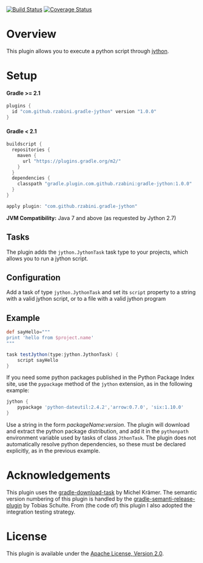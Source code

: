 [![Build Status](https://travis-ci.org/rzabini/gradle-jython.svg?branch=master)](https://travis-ci.org/rzabini/gradle-jython)
[![Coverage Status](https://coveralls.io/repos/rzabini/gradle-jython/badge.svg?branch=master&service=github)](https://coveralls.io/github/rzabini/gradle-jython?branch=master)

# Overview
This plugin allows you to execute a python script through [jython](http://http://www.jython.org/).

# Setup
#### Gradle >= 2.1

```groovy
plugins {
  id "com.github.rzabini.gradle-jython" version "1.0.0"
}
```

#### Gradle < 2.1

```groovy
buildscript {
  repositories {
    maven {
      url "https://plugins.gradle.org/m2/"
    }
  }
  dependencies {
    classpath "gradle.plugin.com.github.rzabini:gradle-jython:1.0.0"
  }
}

apply plugin: "com.github.rzabini.gradle-jython"
```



 **JVM Compatibility:**
Java 7 and above (as requested by Jython 2.7)

## Tasks
The plugin adds the `jython.JythonTask` task type to your projects, which allows you to run a jython script.

## Configuration
Add a task of type `jython.JythonTask` and set its `script` property to a string with a valid jython script, or to a file with a valid jython program

## Example
```groovy
def sayHello="""
print 'hello from $project.name'
"""

task testJython(type:jython.JythonTask) {
	script sayHello
}
```

If you need some python packages published in the Python Package Index site, use the `pypackage` method of the `jython` extension, as in the following example:
```groovy
jython {
    pypackage 'python-dateutil:2.4.2','arrow:0.7.0', 'six:1.10.0'
}
```
Use a string in the form *packageName*:*version*. The plugin will download and extract the python package distribution, and add it in the `pythonpath` environment variable used by tasks of class `JthonTask`.
The plugin does not automatically resolve python dependencies, so these must be declared explicitly, as in the previous example.

# Acknowledgements
This plugin uses the [gradle-download-task](https://github.com/michel-kraemer/gradle-download-task) by Michel Krämer.
The semantic version numbering of this plugin is handled by the [gradle-semanti-release-plugin](https://github.com/tschulte/gradle-semantic-release-plugin) by Tobias Schulte. From (the code of) this plugin I also adopted the integration testing strategy.

# License
This plugin is available under the [Apache License, Version 2.0](http://www.apache.org/licenses/LICENSE-2.0).


